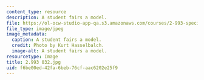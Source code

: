 ```yaml
---
content_type: resource
description: A student fairs a model.
file: https://ol-ocw-studio-app-qa.s3.amazonaws.com/courses/2-993-special-topics-in-mechanical-engineering-the-art-and-science-of-boat-design-january-iap-2007/f6be00ed42fa6beb76cfaac6202e25f9_2993032.jpg
file_type: image/jpeg
image_metadata:
  caption: A student fairs a model.
  credit: Photo by Kurt Hasselbalch.
  image-alt: A student fairs a model.
resourcetype: Image
title: 2.993 032.jpg
uid: f6be00ed-42fa-6beb-76cf-aac6202e25f9
---
```

